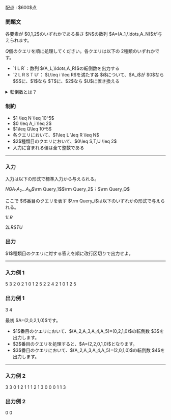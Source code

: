
<div>

<span>

<span>

<p>
配点 : $600$点
</p>

<div>

<section>

### **問題文**

<p>
各要素が $0,1,2$のいずれかである長さ $N$の数列 $A=(A_1,\ldots,A_N)$が与えられます。

$Q$個のクエリを順に処理してください。各クエリは以下の $2$種類のいずれかです。
</p>

<ul>

<li>
`1 L R`：数列 $(A_L,\ldots,A_R)$の転倒数を出力する
</li>

<li>
`2 L R S T U`： $L\leq i \leq R$を満たす各 $i$について、$A_i$が $0$なら $S$に、$1$なら $T$に、$2$なら $U$に置き換える
</li>

</ul>

<details>

<summary>
転倒数とは？
</summary>
数列 $B = (B_1, \ldots, B_M)$の転倒数とは、整数の組 $(i, j)$$(1 \leq i < j \leq M)$であって $B_i > B_j$を満たすものの個数です。

</details>

</section>

</div>

<div>

<section>

### **制約**

<ul>

<li>
$1 \leq N \leq 10^5$
</li>

<li>
$0 \leq A_i \leq 2$
</li>

<li>
$1\leq Q\leq 10^5$
</li>

<li>
各クエリにおいて、$1\leq L \leq R \leq N$
</li>

<li>
$2$種類目のクエリにおいて、$0\leq S,T,U \leq 2$
</li>

<li>
入力に含まれる値は全て整数である
</li>

</ul>

</section>

</div>

---

<div>

<div>

<section>

### **入力**

<p>
入力は以下の形式で標準入力から与えられる。
</p>

<div>

$N$$Q$$A_1$$A_2$$\ldots$$A_N$$\rm Query_1$$\rm Query_2$$\vdots$$\rm Query_Q$
</div>

<p>
ここで $i$番目のクエリを表す $\rm Query_i$は以下のいずれかの形式で与えられる。
</p>

<div>

$1$$L$$R$
</div>

<div>

$2$$L$$R$$S$$T$$U$
</div>

</section>

</div>

<div>

<section>

### **出力**

<p>
$1$種類目のクエリに対する答えを順に改行区切りで出力せよ。
</p>

</section>

</div>

</div>

---

<div>

<section>

### **入力例 1**

<div>

5 3
2 0 2 1 0
1 2 5
2 2 4 2 1 0
1 2 5

</div>

</section>

</div>

<div>

<section>

### **出力例 1**

<div>

3
4

</div>

<p>
最初 $A=(2,0,2,1,0)$です。
</p>

<ul>

<li>
$1$番目のクエリにおいて、$(A_2,A_3,A_4,A_5)=(0,2,1,0)$の転倒数 $3$を出力します。
</li>

<li>
$2$番目のクエリを処理すると、$A=(2,2,0,1,0)$となります。
</li>

<li>
$3$番目のクエリにおいて、$(A_2,A_3,A_4,A_5)=(2,0,1,0)$の転倒数 $4$を出力します。
</li>

</ul>

</section>

</div>

---

<div>

<section>

### **入力例 2**

<div>

3 3
0 1 2
1 1 1
2 1 3 0 0 0
1 1 3

</div>

</section>

</div>

<div>

<section>

### **出力例 2**

<div>

0
0

</div>

</section>

</div>

</span>

</span>

</div>

